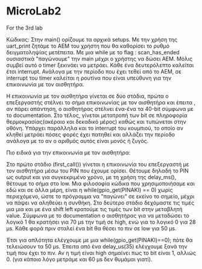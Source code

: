 # MicroLab2
For the 3rd lab


Κώδικας:
 Στην main() ορίζουμε τα αρχικά setups. Με την χρήση της uart_print ζητάμε το ΑΕΜ του χρήστη που θα καθορίσει το ρυθμό δειγματοληψίας μετέπειτα. Με μια while με το flag : scan_has_ended ουσιαστικά "παγώνουμε" την main μέχρι ο χρήστης να δώσει ΑΕΜ. Μόλις συμβεί αυτό ο timer ξεκινάει να μετράει. Κάθε ένα δευτερόλεπτο καλείται έτσι interrupt. Ανάλογα με την περίοδο που έχει τεθεί από το ΑΕΜ, σε interrupt του timer καλείται η ρουτίνα που είναι υπεύθυνη για την επικοινωνία με τον αισθητήρα.
 
 Η επικοινωνία με τον αισθητήρα γίνεται σε δύο στάδια, πρώτα ο επεξεργαστής στέλνει το σήμα επικοινωνίας με τον αισθητήρα και έπειτα , αν πάρει απάντηση, ο αισθητήρας στέλνει ένα-ένα τα 40-bit σύμφωνα με το documentation. Στο τέλος, γίνεται μετατροπή των bit σε πληροφορία θερμοκρασίας(ακέραιο και δεκαδικό μέρος) καθώς και τυπώνεται στην οθόνη. Υπάρχει παράλληλα και το interrupt του κουμπιού, το οποίο αν κληθεί μετράει πόσες φορές έχει πατηθεί και αλλάζει την περίοδο ανάλογα με το αν ο αριθμός αυτός είναι μονός ή ζυγός.
 
  Πιο ειδικά για την επικοινωνία με τον αισθητήρα:
  
  Στο πρώτο στάδιο (first_call()) γίνεται η επικοινωνία του επεξεργαστή με τον αισθητήρα μέσω του PIN που έχουμε ορίσει. Θέτουμε δηλαδή το PIN ως output και για συγκεκριμένο χρόνο, με τη χρήση της delay_ms(), θέτουμε το σήμα στο low. Μια φιλοσοφία κώδικα που χρησιμοποιήσαμε και εδώ και σε άλλα μέρη, είναι η while(gpio_get(PINAKI) == 0) χωρίς περιεχόμενο, ώστε το πρόγραμμα να "παγώνει" σε εκείνο το σημείο, μέχρι να πάψει να αληθεύει η συνθήκη.
  Στο δεύτερο στάδιο δεχόμαστε τις τιμές μια μια και με ένα shift left κρατούμε τις τιμές των bit στην μεταβλητή value. Σύμφωνα με το documentation ο αισθητήρας για να μεταδώσει το λογικό 1 θα κρατήσει για 70 μs την τιμή σε high, ενώ για το λογικό 0 για 28 μs. Κάθε φορά πριν σταλεί ένα bit θα θέσει το πιν σε low για 50 μs.
  
  Έτσι για απλότητα ελέγχουμε με μια while(gpio_get(PINAKI)==0); πότε θα τελειώσουν τα 50 μs. Έπειτα από ένα delay_us(35) ελέγχουμε ξανά την τιμή που έχει το πιν.
  Αν η τιμή είναι high σημαίνει πως το bit είναι 1, αλλιώς 0. (για κάποιο λόγο μετράμε και 60 μs δεν θυμάμαι γιατί).
